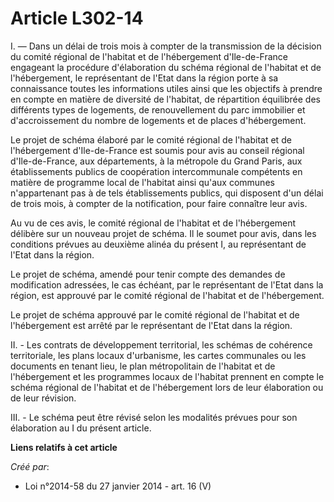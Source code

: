 # Article L302-14

I. ― Dans un délai de trois mois à compter de la transmission de la décision du comité régional de l'habitat et de
l'hébergement d'Ile-de-France engageant la procédure d'élaboration du schéma régional de l'habitat et de l'hébergement, le
représentant de l'Etat dans la région porte à sa connaissance toutes les informations utiles ainsi que les objectifs à
prendre en compte en matière de diversité de l'habitat, de répartition équilibrée des différents types de logements, de
renouvellement du parc immobilier et d'accroissement du nombre de logements et de places d'hébergement.

Le projet de schéma élaboré par le comité régional de l'habitat et de l'hébergement d'Ile-de-France est soumis pour avis au
conseil régional d'Ile-de-France, aux départements, à la métropole du Grand Paris, aux établissements publics de coopération
intercommunale compétents en matière de programme local de l'habitat ainsi qu'aux communes n'appartenant pas à de tels
établissements publics, qui disposent d'un délai de trois mois, à compter de la notification, pour faire connaître leur avis.

Au vu de ces avis, le comité régional de l'habitat et de l'hébergement délibère sur un nouveau projet de schéma. Il le soumet
pour avis, dans les conditions prévues au deuxième alinéa du présent I, au représentant de l'Etat dans la région.

Le projet de schéma, amendé pour tenir compte des demandes de modification adressées, le cas échéant, par le représentant de
l'Etat dans la région, est approuvé par le comité régional de l'habitat et de l'hébergement.

Le projet de schéma approuvé par le comité régional de l'habitat et de l'hébergement est arrêté par le représentant de l'Etat
dans la région.

II. - Les contrats de développement territorial, les schémas de cohérence territoriale, les plans locaux d'urbanisme, les
cartes communales ou les documents en tenant lieu, le plan métropolitain de l'habitat et de l'hébergement et les programmes
locaux de l'habitat prennent en compte le schéma régional de l'habitat et de l'hébergement lors de leur élaboration ou de
leur révision.

III. - Le schéma peut être révisé selon les modalités prévues pour son élaboration au I du présent article.

**Liens relatifs à cet article**

_Créé par_:

  - Loi n°2014-58 du 27 janvier 2014 - art. 16 (V)
